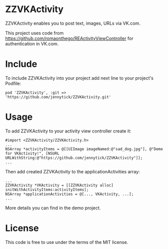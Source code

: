 ZZVKActivity
============

ZZVKActivity enables you to post text, images, URLs via VK.com.

This project uses code from https://github.com/romaonthego/REActivityViewController for authentication in VK.com.

Include
=======

To include ZZVKActivity into your project add next line to your project's Podfile:

```
pod 'ZZVKActivity', :git => 'https://github.com/jennytick/ZZVKActivity.git'
```

Usage
=====

To add ZZVKActivity to your activity view controller create it:

```
#import <ZZVKActivity/ZZVKActivity.h>
...
NSArray *activityItems = @[[UIImage imageNamed:@"sad_dog.jpg"], @"Demo for VKActivity!", [NSURL URLWithString:@"https://github.com/jennytick/ZZVKActivity"]];
...
```

Then add  created ZZVKActivity to the applicationActivities array:

```
...
ZZVKActivity *VKActivity = [[ZZVKActivity alloc] initWithActivityItems:activityItems];
NSArray *applicationActivities = @[..., VKActivity, ...];
...
```

More details you can find in the demo project. 

License
=======

This code is free to use under the terms of the MIT license.
